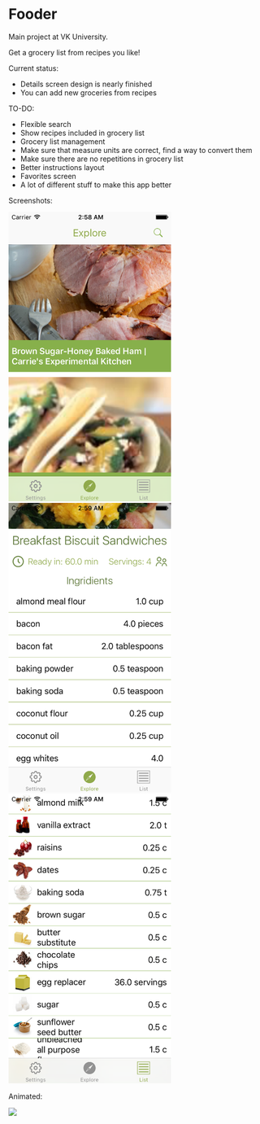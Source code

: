 # Fooder

Main project at VK University.

Get a grocery list from recipes you like! 

Current status:
 * Details screen design is nearly finished
 * You can add new groceries from recipes

TO-DO:

* Flexible search
* Show recipes included in grocery list
* Grocery list management
* Make sure that measure units are correct, find a way to convert them
* Make sure there are no repetitions in grocery list
* Better instructions layout
* Favorites screen
* A lot of different stuff to make this app better


Screenshots:

<img src="https://github.com/La1c/Fooder/blob/master/screenshot1.png?raw=true" width="320">
<img src="https://github.com/La1c/Fooder/blob/master/screenshot2.png?raw=true" width="320">
<img src="https://github.com/La1c/Fooder/blob/master/screenshot3.png?raw=true" width="320">


Animated:

![](https://github.com/La1c/Fooder/blob/master/out.gif)

